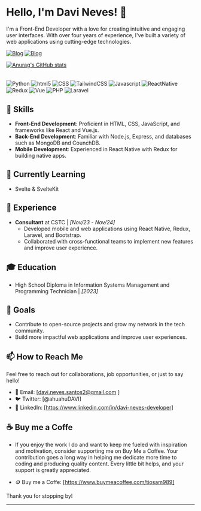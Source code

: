 # Hello, I'm Davi Neves! 👋

I'm a Front-End Developer with a love for creating intuitive and engaging user interfaces. With over four years of experience, I've built a variety of web applications using cutting-edge technologies.

[![Blog](https://img.shields.io/badge/Buy_Me_A_Coffee-FFDD00?style=for-the-badge&logo=buy-me-a-coffee&logoColor=black)](https://www.buymeacoffee.com/tiosam989)
[![Blog](https://img.shields.io/badge/LinkedIn-0077B5?style=for-the-badge&logo=linkedin&logoColor=white)](https://www.linkedin.com/in/davi-neves-developer)

[![Anurag's GitHub stats](https://github-readme-stats.vercel.app/api?username=TioSam989&show_icons=true&theme=radical)](https://github.com/anuraghazra/github-readme-stats)

<div style="display: inline_block" > <br/>
  <img align="center" alt="Python" src="https://img.shields.io/badge/python-3670A0?style=for-the-badge&logo=python&logoColor=ffdd54" />
  <img align="center" alt="html5" src="https://img.shields.io/badge/HTML5-E34F26?style=for-the-badge&logo=html5&logoColor=white" />
  <img align="center" alt="CSS" src="https://img.shields.io/badge/CSS3-1572B6?style=for-the-badge&logo=css3&logoColor=white" />
  <img align="center" alt="TailwindCSS" src="https://img.shields.io/badge/Tailwind_CSS-38B2AC?style=for-the-badge&logo=tailwind-css&logoColor=white" />
  <img align="center" alt="Javascript" src="https://img.shields.io/badge/JavaScript-F7DF1E?style=for-the-badge&logo=javascript&logoColor=black" />
  <img align="center" alt="ReactNative" src="https://img.shields.io/badge/React_Native-20232A?style=for-the-badge&logo=react&logoColor=61DAFB" />
  <img align="center" alt="Redux" src="https://img.shields.io/badge/Redux-593D88?style=for-the-badge&logo=redux&logoColor=white" />
  <img align="center" alt="Vue" src="https://img.shields.io/badge/Vue.js-35495E?style=for-the-badge&logo=vue.js&logoColor=4FC08D" />
  <img align="center" alt="PHP" src="https://img.shields.io/badge/PHP-777BB4?style=for-the-badge&logo=php&logoColor=white" />
  <img align="center" alt="Laravel" src="https://img.shields.io/badge/Laravel-FF2D20?style=for-the-badge&logo=laravel&logoColor=white" />
</div>

## 🚀 Skills

- **Front-End Development**: Proficient in HTML, CSS, JavaScript, and frameworks like React and Vue.js.
- **Back-End Development**: Familiar with Node.js, Express, and databases such as MongoDB and CounchDB.
- **Mobile Development**: Experienced in React Native with Redux for building native apps.

## 🌱 Currently Learning

- Svelte & SvelteKit

## 💼 Experience

- **Consultant** at CSTC | *[Nov/23 - Nov/24]*
  - Developed mobile and web applications using React Native, Redux, Laravel, and Bootstrap.
  - Collaborated with cross-functional teams to implement new features and improve user experience.

## 🎓 Education

- High School Diploma in Information Systems Management and Programming Technician | *[2023]*

## 🎯 Goals

- Contribute to open-source projects and grow my network in the tech community.
- Build more impactful web applications and improve user experiences.

## 📫 How to Reach Me

Feel free to reach out for collaborations, job opportunities, or just to say hello!

- 📧 Email: [davi.neves.santos2@gmail.com
]
- 🐦 Twitter: [@ahuahuDAVI]
- 🔗 LinkedIn: [https://www.linkedin.com/in/davi-neves-developer]

## ☕ Buy me a Coffe

- If you enjoy the work I do and want to keep me fueled with inspiration and motivation, consider supporting me on Buy Me a Coffee. Your contribution goes a long way in helping me dedicate more time to coding and producing quality content. Every little bit helps, and your support is greatly appreciated.

- 🪙 Buy me a Coffe: [https://www.buymeacoffee.com/tiosam989]



Thank you for stopping by!

---
